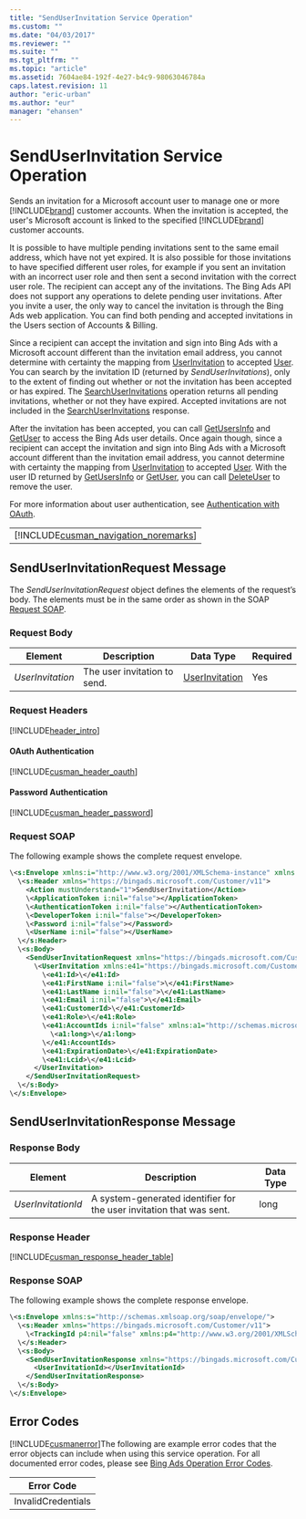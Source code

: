 ```yaml
---
title: "SendUserInvitation Service Operation"
ms.custom: ""
ms.date: "04/03/2017"
ms.reviewer: ""
ms.suite: ""
ms.tgt_pltfrm: ""
ms.topic: "article"
ms.assetid: 7604ae84-192f-4e27-b4c9-98063046784a
caps.latest.revision: 11
author: "eric-urban"
ms.author: "eur"
manager: "ehansen"
---
```

# SendUserInvitation Service Operation
Sends an invitation for  a Microsoft account user to manage one or more [!INCLUDE[brand](../customer-api/includes/brand.md)] customer accounts. When the invitation is accepted, the user's Microsoft account is linked to the specified [!INCLUDE[brand](../customer-api/includes/brand.md)] customer accounts.  

It is possible to have multiple pending invitations sent to the same email address, which have not yet expired. It is also possible for those invitations to have specified different user roles, for example if you sent an invitation with an incorrect user role and then sent a second invitation with the correct user role. The recipient can accept any of the invitations. The Bing Ads API does not support any operations to delete pending user invitations. After you invite a user, the only way to cancel the invitation is through the Bing Ads web application. You can find both pending and accepted invitations in the Users section of Accounts & Billing.

Since a recipient can accept the invitation and sign into Bing Ads with a Microsoft account different than the invitation email address, you cannot determine with certainty the mapping from [UserInvitation](../customer-api/userinvitation-data-object.md) to accepted [User](../customer-api/user-data-object.md). You can search by the invitation ID (returned by *SendUserInvitations*), only to the extent of finding out whether or not the invitation has been accepted or has expired. The [SearchUserInvitations](../customer-api/searchuserinvitations-service-operation.md) operation returns all pending invitations, whether or not they have expired. Accepted invitations are not included in the [SearchUserInvitations](../customer-api/searchuserinvitations-service-operation.md) response.  

After the invitation has been accepted, you can call [GetUsersInfo](../customer-api/getusersinfo-service-operation.md) and [GetUser](../customer-api/getuser-service-operation.md) to access the Bing Ads user details. Once again though, since a recipient can accept the invitation and sign into Bing Ads with a Microsoft account different than the invitation email address, you cannot determine with certainty the mapping from [UserInvitation](../customer-api/userinvitation-data-object.md) to accepted [User](../customer-api/user-data-object.md). With the user ID returned by [GetUsersInfo](../customer-api/getusersinfo-service-operation.md) or [GetUser](../customer-api/getuser-service-operation.md), you can call [DeleteUser](../customer-api/deleteuser-service-operation.md) to remove the user.

For more information about user authentication, see [Authentication with OAuth](https://msdn.microsoft.com/library/bing-ads-user-authentication-oauth-guide.aspx).

||
|-|
|[!INCLUDE[cusman_navigation_noremarks](../customer-api/includes/cusman-navigation-noremarks.md)]|

## <a name="request"></a>SendUserInvitationRequest Message
The *SendUserInvitationRequest* object defines the elements of the request’s body. The elements must be in the same order as shown in the SOAP [Request SOAP](#request_soap).

### Request Body

|Element|Description|Data Type|Required|
|-----------|---------------|-------------|------------|
|*UserInvitation*|The user invitation to send.|[UserInvitation](../customer-api/userinvitation-data-object.md)|Yes|

### Request Headers
[!INCLUDE[header_intro](../customer-api/includes/header-intro.md)]
#### OAuth Authentication
[!INCLUDE[cusman_header_oauth](../customer-api/includes/cusman-header-oauth.md)]
#### Password Authentication
[!INCLUDE[cusman_header_password](../customer-api/includes/cusman-header-password.md)]
### <a name="request_soap"></a>Request SOAP
The following example shows the complete request envelope.

```xml
\<s:Envelope xmlns:i="http://www.w3.org/2001/XMLSchema-instance" xmlns:s="http://schemas.xmlsoap.org/soap/envelope/">
  \<s:Header xmlns="https://bingads.microsoft.com/Customer/v11">
    <Action mustUnderstand="1">SendUserInvitation</Action>
    \<ApplicationToken i:nil="false"></ApplicationToken>
    \<AuthenticationToken i:nil="false"></AuthenticationToken>
    \<DeveloperToken i:nil="false"></DeveloperToken>
    \<Password i:nil="false"></Password>
    \<UserName i:nil="false"></UserName>
  \</s:Header>
  \<s:Body>
    <SendUserInvitationRequest xmlns="https://bingads.microsoft.com/Customer/v11">
      \<UserInvitation xmlns:e41="https://bingads.microsoft.com/Customer/v11/Entities" i:nil="false">
        \<e41:Id>\</e41:Id>
        \<e41:FirstName i:nil="false">\</e41:FirstName>
        \<e41:LastName i:nil="false">\</e41:LastName>
        \<e41:Email i:nil="false">\</e41:Email>
        \<e41:CustomerId>\</e41:CustomerId>
        \<e41:Role>\</e41:Role>
        \<e41:AccountIds i:nil="false" xmlns:a1="http://schemas.microsoft.com/2003/10/Serialization/Arrays">
          \<a1:long>\</a1:long>
        \</e41:AccountIds>
        \<e41:ExpirationDate>\</e41:ExpirationDate>
        \<e41:Lcid>\</e41:Lcid>
      </UserInvitation>
    </SendUserInvitationRequest>
  \</s:Body>
\</s:Envelope>
```

## <a name="response"></a>SendUserInvitationResponse Message

### <a name="Body_Elements"></a>Response Body

|Element|Description|Data Type|
|-----------|---------------|-------------|
|*UserInvitationId*|A system-generated identifier for the user invitation that was sent.|long|

### <a name="Header_Elements"></a>Response Header
[!INCLUDE[cusman_response_header_table](../customer-api/includes/cusman-response-header-table.md)]
### Response SOAP
The following example shows the complete response envelope.

```xml
\<s:Envelope xmlns:s="http://schemas.xmlsoap.org/soap/envelope/">
  \<s:Header xmlns="https://bingads.microsoft.com/Customer/v11">
    \<TrackingId p4:nil="false" xmlns:p4="http://www.w3.org/2001/XMLSchema-instance"></TrackingId>
  \</s:Header>
  \<s:Body>
    <SendUserInvitationResponse xmlns="https://bingads.microsoft.com/Customer/v11">
      <UserInvitationId></UserInvitationId>
    </SendUserInvitationResponse>
  \</s:Body>
\</s:Envelope>
```

## <a name="errors"></a>Error Codes
[!INCLUDE[cusmanerror](../customer-api/includes/cusmanerror.md)]The following are example  error codes that the error objects can include when using this service operation. For all documented error codes, please see [Bing Ads Operation Error Codes](http://go.microsoft.com/fwlink/?LinkId=511884).

|Error Code|
|--------------|
|InvalidCredentials|
